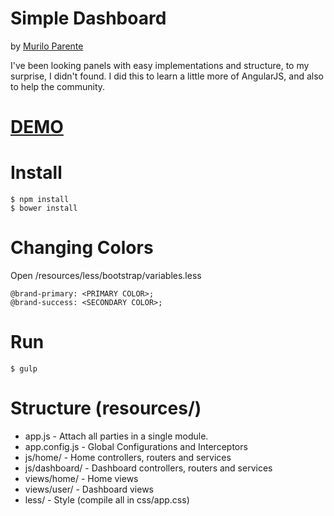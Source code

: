 # **Simple Dashboard**
by [Murilo Parente]

I've been looking panels with easy implementations and structure, to my surprise, I didn't found.
I did this to learn a little more of AngularJS, and also to help the community.

# [DEMO]

# Install
```
$ npm install
$ bower install
```

# Changing Colors
Open /resources/less/bootstrap/variables.less
```
@brand-primary: <PRIMARY COLOR>;
@brand-success: <SECONDARY COLOR>;
```

# Run
```
$ gulp
```

# Structure (resources/)
 - app.js - Attach all parties in a single module.
 - app.config.js - Global Configurations and Interceptors
 - js/home/ - Home controllers, routers and services
 - js/dashboard/ - Dashboard controllers, routers and services
 - views/home/ - Home views
 - views/user/ - Dashboard views
 - less/ - Style (compile all in css/app.css)

[Murilo Parente]: http://www.muriloparente.com
[DEMO]: https://murilopl.github.io/SimpleDashboard/
